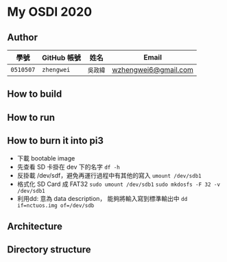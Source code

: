 # My OSDI 2020

## Author

| 學號 | GitHub 帳號 | 姓名 | Email |
| --- | ----------- | --- | --- |
|`0510507`| `zhengwei` | `吳政緯` | wzhengwei6@gmail.com |

## How to build


## How to run

## How to burn it into pi3


 - 下載 bootable image
 - 先查看 SD 卡掛在 dev 下的名字
  `df -h`
 - 反掛載 /dev/sdf，避免再運行過程中有其他的寫入
  `umount /dev/sdb1` 
 - 格式化 SD Card 成 FAT32
  `sudo umount /dev/sdb1`
  `sudo mkdosfs -F 32 -v /dev/sdb1`
 - 利用dd: 意為 data description， 能夠將輸入寫到標準輸出中
  `dd if=nctuos.img of=/dev/sdb`

## Architecture

## Directory structure


